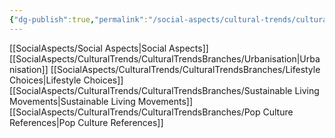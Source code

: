 ```yaml
---
{"dg-publish":true,"permalink":"/social-aspects/cultural-trends/cultural-trends/"}
---
```


[[SocialAspects/Social Aspects\|Social Aspects]]
[[SocialAspects/CulturalTrends/CulturalTrendsBranches/Urbanisation\|Urbanisation]]
[[SocialAspects/CulturalTrends/CulturalTrendsBranches/Lifestyle Choices\|Lifestyle Choices]]
[[SocialAspects/CulturalTrends/CulturalTrendsBranches/Sustainable Living Movements\|Sustainable Living Movements]]
[[SocialAspects/CulturalTrends/CulturalTrendsBranches/Pop Culture References\|Pop Culture References]]

